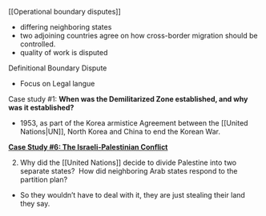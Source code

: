 [[Operational boundary disputes]]
- differing neighboring states
- two adjoining countries agree on how cross-border migration should be controlled.
- quality of work is disputed

Definitional Boundary Dispute
- Focus on Legal langue


Case study #1:
**When was the Demilitarized Zone established, and why was it established?**
 - 1953, as part of the Korea armistice Agreement between the [[United Nations|UN]], North Korea and China to end the Korean War.

**[Case Study #6: The Israeli-Palestinian Conflict](https://youtu.be/iRYZjOuUnlU)**

2. Why did the [[United Nations]] decide to divide Palestine into two separate states?  How did neighboring Arab states respond to the partition plan?
    

- So they wouldn’t have to deal with it, they are just stealing their land they say.
    
